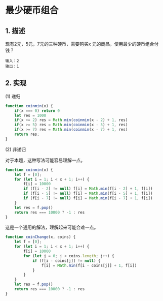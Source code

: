 # 最少硬币组合

## 1. 描述

现有2元，5元，7元的三种硬币，需要购买x 元的商品，使用最少的硬币组合付钱？

```text
输入：2
输出：1 
```

## 2. 实现

(1) 递归

```js
function coinmin(x) {
    if(x === 0) return 0
    let res = 1000
    if(x >= 2) res = Math.min(coinmin(x - 2) + 1, res)
    if(x >= 5) res = Math.min(coinmin(x - 5) + 1, res)
    if(x >= 7) res = Math.min(coinmin(x - 7) + 1, res)
    return res;
}
```

(2) 非递归

对于本题，这种写法可能容易理解一点。

```js
function coinmin(x) {
    let f = [0];
    for (let i = 1; i < x + 1; i++) {
        f[i] = 10000
        if (f[i - 2] != null) f[i] = Math.min(f[i - 2] + 1, f[i])
        if (f[i - 5] != null) f[i] = Math.min(f[i - 5] + 1, f[i])
        if (f[i - 7] != null) f[i] = Math.min(f[i - 7] + 1, f[i])
    }
    let res = f.pop()
    return res === 10000 ? -1 : res
}
```

这是一个通用的解法，理解起来可能会难一点。

```js
function coinChange(x, coins) {
    let f = [0];
    for (let i = 1; i < x + 1; i++) {
        f[i] = 10000
        for (let j = 0; j < coins.length; j++) {
            if (f[i - coins[j]] != null) {
                f[i] = Math.min(f[i - coins[j]] + 1, f[i])
            }
        }
    }
    let res = f.pop()
    return res === 10000 ? -1 : res
}
```
